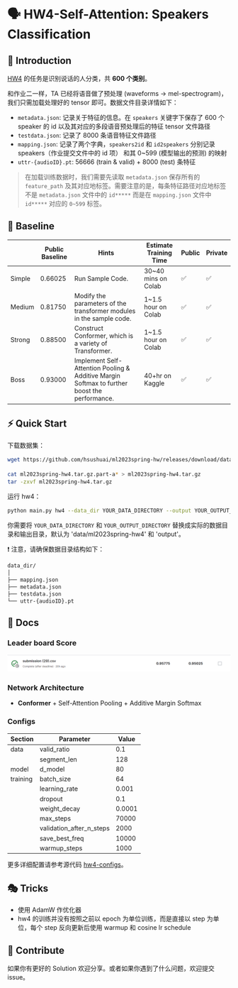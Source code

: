 # 🗣️ HW4-Self-Attention: Speakers Classification

## 📖 Introduction

[HW4](https://www.kaggle.com/competitions/ml2023springhw4) 的任务是识别说话的人分类，共 **600 个类别**。

和作业二一样，TA 已经将语音做了预处理 (waveforms -> mel-spectrogram)，我们只需加载处理好的 tensor 即可。数据文件目录详情如下：

- `metadata.json`: 记录关于特征的信息。在 `speakers` 关键字下保存了 600 个 speaker 的 id 以及其对应的多段语音预处理后的特征 tensor 文件路径
- `testdata.json`: 记录了 8000 条语音特征文件路径
- `mapping.json`: 记录了两个字典，`speakers2id` 和 `id2speakers` 分别记录 speakers（作业提交文件中的 id 项） 和其 0~599 (模型输出的预测) 的映射
- `uttr-{audioID}.pt`: 56666 (train & valid) + 8000 (test) 条特征

> 在加载训练数据时，我们需要先读取 `metadata.json` 保存所有的 `feature_path` 及其对应地标签。需要注意的是，每条特征路径对应地标签不是 `metadata.json` 文件中的 `id*****` 而是在 `mapping.json` 文件中 `id*****` 对应的 `0~599` 标签。

## 🎯 Baseline

|        | Public Baseline | Hints                                                                                        | Estimate Training Time | Public | Private |
| ------ | --------------- | -------------------------------------------------------------------------------------------- | ---------------------- | ------ | ------- |
| Simple | 0.66025         | Run Sample Code.                                                                             | 30~40 mins on Colab    | ✅      | ✅       |
| Medium | 0.81750         | Modify the parameters of the transformer modules in the sample code.                         | 1~1.5 hour on Colab    | ✅      | ✅       |
| Strong | 0.88500         | Construct Conformer, which is a variety of Transformer.                                      | 1~1.5 hour on Colab    | ✅      | ✅       |
| Boss   | 0.93000         | Implement Self-Attention Pooling & Additive Margin Softmax to further boost the performance. | 40+hr on Kaggle        | ✅      | ✅       |

## ⚡ Quick Start

下载数据集：

```bash
wget https://github.com/hsushuai/ml2023spring-hw/releases/download/dataset/ml2023spring-hw4.tar.gz.part-a*

cat ml2023spring-hw4.tar.gz.part-a* > ml2023spring-hw4.tar.gz
tar -zxvf ml2023spring-hw4.tar.gz
```

运行 hw4：

```bash
python main.py hw4 --data_dir YOUR_DATA_DIRECTORY --output YOUR_OUTPUT_DIRECTORY
```

你需要将 `YOUR_DATA_DIRECTORY` 和 `YOUR_OUTPUT_DIRECTORY` 替换成实际的数据目录和输出目录，默认为 'data/ml2023spring-hw4'
和 'output'。

❗ 注意，请确保数据目录结构如下：

```text
data_dir/
│
├── mapping.json
├── metadata.json
├── testdata.json
└── uttr-{audioID}.pt
```

## 📕 Docs

### Leader board Score

![score](misc/hw4-score.png)

### Network Architecture

- **Conformer** + Self-Attention Pooling + Additive Margin Softmax

### Configs

| Section  | Parameter                | Value  |
| -------- | ------------------------ | ------ |
| data     | valid_ratio              | 0.1    |
|          | segment_len              | 128    |
| model    | d_model                  | 80     |
| training | batch_size               | 64     |
|          | learning_rate            | 0.001  |
|          | dropout                  | 0.1    |
|          | weight_decay             | 0.0001 |
|          | max_steps                | 70000  |
|          | validation_after_n_steps | 2000   |
|          | save_best_freq           | 10000  |
|          | warmup_steps             | 1000   |

更多详细配置请参考源代码 [hw4-configs](../configs/hw4-config.yaml)。

## 🎭 Tricks

- 使用 AdamW 作优化器
- hw4 的训练并没有按照之前以 epoch 为单位训练，而是直接以 step 为单位，每个 step 反向更新后使用 warmup 和 cosine lr schedule

## 🙌 Contribute

如果你有更好的 Solution 欢迎分享。或者如果你遇到了什么问题，欢迎提交 issue。
